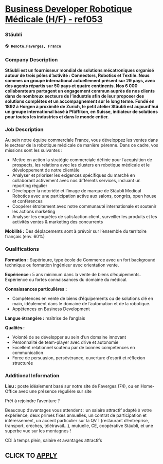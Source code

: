 # [Business Developer Robotique Médicale (H/F) - ref053](https://www.remotewlb.com/apply/business-developer-robotique-medicale-h-f-ref053)  
### Stäubli  
#### `🌎 Remote,Faverges, France`  

### **Company Description**

 **Stäubli est un fournisseur mondial de solutions mécatroniques organisé autour de trois pôles d’activité : Connectors, Robotics et Textile. Nous sommes un groupe international actuellement présent sur 29 pays, avec des agents répartis sur 50 pays et quatre continents. Nos 6 000 collaborateurs partagent un engagement commun auprès de nos clients dans de nombreux secteurs de l’industrie afin de leur proposer des solutions complètes et un accompagnement sur le long terme. Fondé en 1892 à Horgen à proximité de Zurich, le petit atelier Stäubli est aujourd’hui un groupe international basé à Pfäffikon, en Suisse, initiateur de solutions pour toutes les industries et dans le monde entier.**

###  **Job Description**

Au sein notre équipe commerciale France, vous développez les ventes dans le secteur de la robotique médicale de manière pérenne. Dans ce cadre, vos missions sont les suivantes :

  * Mettre en action la stratégie commerciale définie pour l’acquisition de prospects, les relations avec les clusters en robotique médicale et le développement de notre clientèle
  * Analyser et prioriser les exigences spécifiques du marché en collaborant activement avec nos différents services, incluant un reporting régulier
  * Développer la notoriété et l’image de marque de Stäubli Medical Robotics avec une participation active aux salons, congrès, open house et conférences
  * Coopérer étroitement avec notre communauté internationale et soutenir les actions marketing
  * Analyser les enquêtes de satisfaction client, surveiller les produits et les activités ventes & marketing des concurrents

**Mobilité :** Des déplacements sont à prévoir sur l’ensemble du territoire français (env. 60%)

###  **Qualifications**

 **Formation :** Supérieure, type école de Commerce avec un fort background technique ou formation Ingénieur avec orientation vente.

 **Expérience :** 5 ans minimum dans la vente de biens d’équipements. Expérience ou fortes connaissances du domaine du médical.

**Connaissances particulières :**

  * Compétences en vente de biens d’équipements ou de solutions clé en main, idéalement dans le domaine de l’automation et de la robotique.
  * Appétences en Business Development

**Langue étrangère :** maîtrise de l’anglais

**Qualités :**

  * Volonté de se développer au sein d’un domaine innovant
  * Personnalité de team-player avec drive et autonomie
  * Excellent relationnel soutenu par de bonnes compétences en communication
  * Force de persuasion, persévérance, ouverture d’esprit et réflexion structurée

###  **Additional Information**

 **Lieu :** poste idéalement basé sur notre site de Faverges (74), ou en Home-Office avec une présence régulière sur site

Prêt à rejoindre l’aventure ?

Beaucoup d’avantages vous attendent : un salaire attractif adapté à votre expérience, deux primes fixes annuelles, un contrat de participation et intéressement, un accent particulier sur la QVT (restaurant d’entreprise, transport, crèches, télétravail…), mutuelle, CE, coopérative Stäubli, et une superbe vue sur les montagnes !

CDI à temps plein, salaire et avantages attractifs

  
## CLICK TO [APPLY](https://www.remotewlb.com/apply/business-developer-robotique-medicale-h-f-ref053)

